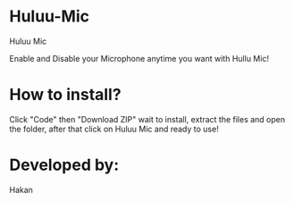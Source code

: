 # Huluu-Mic
Huluu Mic

Enable and Disable your Microphone anytime you want with Hullu Mic!

# How to install?

Click "Code" then "Download ZIP"
wait to install, extract the files and open the folder, after that click on Huluu Mic and ready to use!

# Developed by:

Hakan

